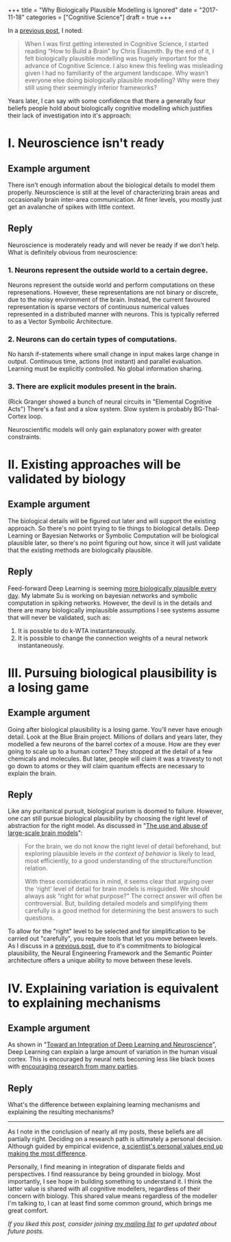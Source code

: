+++
title = "Why Biologically Plausible Modelling is Ignored"
date = "2017-11-18"
categories = ["Cognitive Science"]
draft = true
+++

In a [previous post](https://seanny123.github.io/post/2017-05-09-Book-Review-The-Entrepreneurial-State/), I noted:

> When I was first getting interested in Cognitive Science, I started reading “How to Build a Brain” by Chris Eliasmith. By the end of it, I felt biologically plausible modelling was hugely important for the advance of Cognitive Science. I also knew this feeling was misleading given I had no familiarity of the argument landscape. Why wasn’t everyone else doing biologically plausible modelling? Why were they still using their seemingly inferior frameworks?

Years later, I can say with some confidence that there a generally four beliefs people hold about biologically cognitive modelling which justifies their lack of investigation into it's approach:

# I. Neuroscience isn't ready

## Example argument

There isn't enough information about the biological details to model them properly. Neuroscience is still at the level of characterizing brain areas and occasionally brain inter-area communication. At finer levels, you mostly just get an avalanche of spikes with little context.

## Reply

Neuroscience is moderately ready and will never be ready if we don't help. What is definitely obvious from neuroscience:

### 1. Neurons represent the outside world to a certain degree.

Neurons represent the outside world and perform computations on these represenations. However, these representations are not binary or discrete, due to the noisy environment of the brain. Instead, the current favoured representation is sparse vectors of continuous numerical values represented in a distributed manner with neurons. This is typically referred to as a Vector Symbolic Architecture.

### 2. Neurons can do certain types of computations.

No harsh if-statements where small change in input makes large change in output.
Continuous time, actions (not instant) and parallel evaluation.
Learning must be explicitly controlled.
No global information sharing.

### 3. There are explicit modules present in the brain.

(Rick Granger showed a bunch of neural circuits in "Elemental Cognitive Acts")
There's a fast and a slow system. Slow system is probably BG-Thal-Cortex loop.

Neuroscientific models will only gain explanatory power with greater constraints.

# II. Existing approaches will be validated by biology

## Example argument

The biological details will be figured out later and will support the existing approach. So there's no point trying to tie things to biological details. Deep Learning or Bayesian Networks or Symbolic Computation will be biological plausible later, so there's no point figuring out how, since it will just validate that the existing methods are biologically plausible.

## Reply

Feed-forward Deep Learning is seeming [more biologically plausible every day](https://psychology.stackexchange.com/a/19776/4397). My labmate Su is working on bayesian networks and symbolic computation in spiking networks. However, the devil is in the details and there are many biologically implausible assumptions I see systems assume that will never be validated, such as:

1. It is possble to do k-WTA instantaneously.
2. It is possible to change the connection weights of a neural network instantaneously.

# III. Pursuing biological plausibility is a losing game

## Example argument

Going after biological plausibility is a losing game. You'll never have enough detail. Look at the Blue Brain project. Millions of dollars and years later, they modelled a few neurons of the barrel cortex of a mouse. How are they ever going to scale up to a human cortex? They stopped at the detail of a few chemicals and molecules. But later, people will claim it was a travesty to not go down to atoms or they will claim quantum effects are necessary to explain the brain.

## Reply

Like any puritanical pursuit, biological purism is doomed to failure. However, one can still pursue biological plausibility by choosing the right level of abstraction for the right model. As discussed in "[The use and abuse of large-scale brain models](https://www.sciencedirect.com/science/article/pii/S095943881300189X)":

> For the brain, we do not know the right level of detail beforehand, but exploring plausible levels *in the context of behavior* is likely to lead, most efficiently, to a good understanding of the structure/function relation.
>
> With these considerations in mind, it seems clear that arguing over the ‘right’ level of detail for brain models is misguided. We should always ask “right for what purpose?” The correct answer will often be controversial. But, building detailed models and simplifying them carefully is a good method for determining the best answers to such questions.

To allow for the "right" level to be selected and for simplification to be carried out "carefully", you require tools that let you move between levels. As I discuss in a [previous post](https://seanny123.github.io/post/2017-01-09-Deep-Learning-is-almost-the-brain/), due to it's commitments to biological plausibility, the Neural Engineering Framework and the Semantic Pointer architecture offers a unique ability to move between these levels.

# IV. Explaining variation is equivalent to explaining mechanisms

## Example argument

As shown in "[Toward an Integration of Deep Learning and Neuroscience](https://www.frontiersin.org/articles/10.3389/fncom.2016.00094/full)", Deep Learning can explain a large amount of variation in the human visual cortex. This is encouraged by neural nets becoming less like black boxes with [encouraging research from many parties](https://twitter.com/voyageur_techno/status/866488636463697920).

## Reply

What's the difference between explaining learning mechanisms and explaining the resulting mechanisms?

---

As I note in the conclusion of nearly all my posts, these beliefs are all partially right. Deciding on a research path is ultimately a personal decision. Although guided by empirical evidence, [a scientist's personal values end up making the most difference](https://medium.com/what-to-build/human-values-a-quick-primer-b01ef9617925).

Personally, I find meaning in integration of disparate fields and perspectives. I find reassurance by being grounded in biology. Most importantly, I see hope in building something to understand it. I think the latter value is shared with all cognitive modellers, regardless of their concern with biology. This shared value means regardless of the modeller I'm talking to, I can at least find some common ground, which brings me great comfort.

*If you liked this post, consider joining [my mailing list](http://eepurl.com/cOiPPD) to get updated about future posts.*
